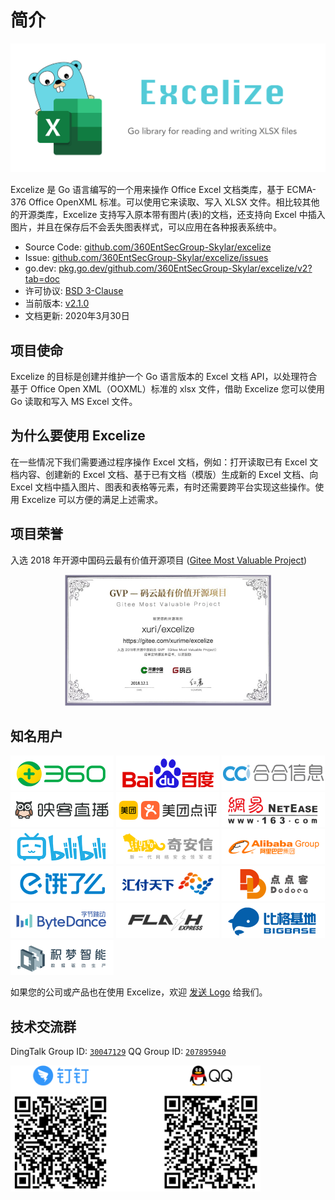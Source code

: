 # 简介

<p align="center"><img width="650" src="../images/excelize.svg" alt="Excelize logo"></p>

Excelize 是 Go 语言编写的一个用来操作 Office Excel 文档类库，基于 ECMA-376 Office OpenXML 标准。可以使用它来读取、写入 XLSX 文件。相比较其他的开源类库，Excelize 支持写入原本带有图片(表)的文档，还支持向 Excel 中插入图片，并且在保存后不会丢失图表样式，可以应用在各种报表系统中。

- Source Code: [github.com/360EntSecGroup-Skylar/excelize](https://github.com/360EntSecGroup-Skylar/excelize)
- Issue: [github.com/360EntSecGroup-Skylar/excelize/issues](https://github.com/360EntSecGroup-Skylar/excelize/issues)
- go.dev: [pkg.go.dev/github.com/360EntSecGroup-Skylar/excelize/v2?tab=doc](https://pkg.go.dev/github.com/360EntSecGroup-Skylar/excelize/v2?tab=doc)
- 许可协议: [BSD 3-Clause](https://opensource.org/licenses/BSD-3-Clause)
- 当前版本: [v2.1.0](https://github.com/360EntSecGroup-Skylar/excelize/releases/latest)
- 文档更新: 2020年3月30日

## 项目使命

Excelize 的目标是创建并维护一个 Go 语言版本的 Excel 文档 API，以处理符合基于 Office Open XML（OOXML）标准的 xlsx 文件，借助 Excelize 您可以使用 Go 读取和写入 MS Excel 文件。

## 为什么要使用 Excelize

在一些情况下我们需要通过程序操作 Excel 文档，例如：打开读取已有 Excel 文档内容、创建新的 Excel 文档、基于已有文档（模版）生成新的 Excel 文档、向 Excel 文档中插入图片、图表和表格等元素，有时还需要跨平台实现这些操作。使用 Excelize 可以方便的满足上述需求。

## 项目荣誉

入选 2018 年开源中国码云最有价值开源项目 ([Gitee Most Valuable Project](https://gitee.com/xurime/excelize))

<p align="center"><img width="330" src="../images/gvp2018.jpg" alt="2018 年开源中国码云最有价值开源项目"></p>

## 知名用户

<a href="https://www.360.cn" title="奇虎 360 公司" target="_blank"><img width="165" src="../images/vendor/360@2x.png" alt="奇虎 360 公司"></a> <a href="https://www.baidu.com" title="百度" target="_blank"><img width="165" src="../images/vendor/baidu@2x.png" alt="百度"></a> [![合合信息](../images/vendor/ccint.com.png)](https://www.ccint.com) <a href="https://www.inke.cn" title="映客直播" target="_blank"><img width="165" src="../images/vendor/inke@2x.png" alt="映客直播"></a> <a href="https://www.meituan.com" title="美团点评" target="_blank"><img width="165" src="../images/vendor/meituan@2x.png" alt="美团点评"></a> <a href="https://www.163.com" title="网易" target="_blank"><img width="165" src="../images/vendor/netease@2x.png" alt="网易"></a> <a href="https://www.bilibili.com" title="哔哩哔哩" target="_blank"><img width="165" src="../images/vendor/bilibili@2x.png" alt="哔哩哔哩"></a> <a href="https://www.qianxin.com" title="奇安信集团" target="_blank"><img width="165" src="../images/vendor/qianxin.com@2x.png" alt="奇安信集团"></a> <a href="https://www.alibabagroup.com" title="阿里巴巴集团" target="_blank"><img width="165" src="../images/vendor/alibabagroup@2x.png" alt="阿里巴巴集团"></a> <a href="https://www.ele.me" title="饿了么" target="_blank"><img width="165" src="../images/vendor/ele.me@2x.png" alt="饿了么"></a> <a href="https://www.huifu.com" title="汇付天下" target="_blank"><img width="165" src="../images/vendor/huifu.com@2x.png" alt="汇付天下"></a> <a href="https://www.dodoca.com" title="点点客" target="_blank"><img width="165" src="../images/vendor/dodoca.com@2x.png" alt="点点客"></a> <a href="https://bytedance.com" title="字节跳动" target="_blank"><img width="165" src="../images/vendor/bytedance@2x.png" alt="字节跳动"></a> <a href="https://www.flashexpress.com" title="闪电快车" target="_blank"><img width="165" src="../images/vendor/flashexpress.com@2x.png" alt="闪电快车"></a> <a href="http://www.bigbaser.com" title="比格基地" target="_blank"><img width="165" src="../images/vendor/bigbaser.com@2x.png" alt="比格基地"></a> <a href="https://jimengio.com" title="积梦智能" target="_blank"><img width="165" src="../images/vendor/jimengio.com@2x.png" alt="积梦智能"></a>

如果您的公司或产品也在使用 Excelize，欢迎 <a href="mailto: xuri.me@gmail.com?Subject=Please add our company in Excelize Introduction page&amp;Body=Hello%2C%20this%20is%20%3Cyour%20name%3E%20from%20%3Cyour%20company%20name%3E.%0AWe%20are%20using%20Excelize%20and%20will%20be%20proud%20to%20add%20our%20company%20name%20to%20Excelize%20Introduction%20page.%0APlease%20see%20attachment%20for%20our%20logo.%20%3CBe%20sure%20to%20include%20logo%20in%20attachment%3E%0A%E4%BD%A0%E5%A5%BD%EF%BC%8C%E6%88%91%E6%98%AF%E3%80%90%E5%85%AC%E5%8F%B8%E5%90%8D%E7%A7%B0%E3%80%91%E7%9A%84%E3%80%90%E6%82%A8%E7%9A%84%E5%90%8D%E5%AD%97%E3%80%91%E3%80%82%0A%E6%88%91%E4%BB%AC%E5%85%AC%E5%8F%B8%E4%BD%BF%E7%94%A8%E4%BA%86%20Excelize%20%E5%B9%B6%E4%B8%94%E5%BE%88%E4%B9%90%E6%84%8F%E5%9C%A8%20Excelize%20%E7%9A%84%E2%80%9C%E4%BB%8B%E7%BB%8D%E2%80%9D%E9%A1%B5%E9%9D%A2%E5%8A%A0%E4%B8%8A%E6%88%91%E4%BB%AC%E5%85%AC%E5%8F%B8%E7%9A%84%20logo%E3%80%82%0A%E8%AF%B7%E5%9C%A8%E9%99%84%E4%BB%B6%E4%B8%AD%E6%9F%A5%E9%98%85%20logo%E3%80%82%E3%80%90%E8%AF%B7%E9%99%84%E4%B8%8A%20logo%20%E5%B9%B6%E5%8F%91%E9%80%81%E7%BB%99%20Excelize%E3%80%91" title="通过 E-mail 发送 Logo">发送 Logo</a> 给我们。

## 技术交流群

DingTalk Group ID: [`30047129`](https://qr.dingtalk.com/action/joingroup?code=v1,k1,2oHMIIOyvPcGezVdHJjsHwdZzzYNI6xs3Oww8uhlvCk=&_dt_no_comment=1&origin=11)
QQ Group ID: [`207895940`](https://jq.qq.com/?_wv=1027&k=5imdV9h)

<img width="400" src="./images/group@2x.png" alt="Excel 技术交流群">
